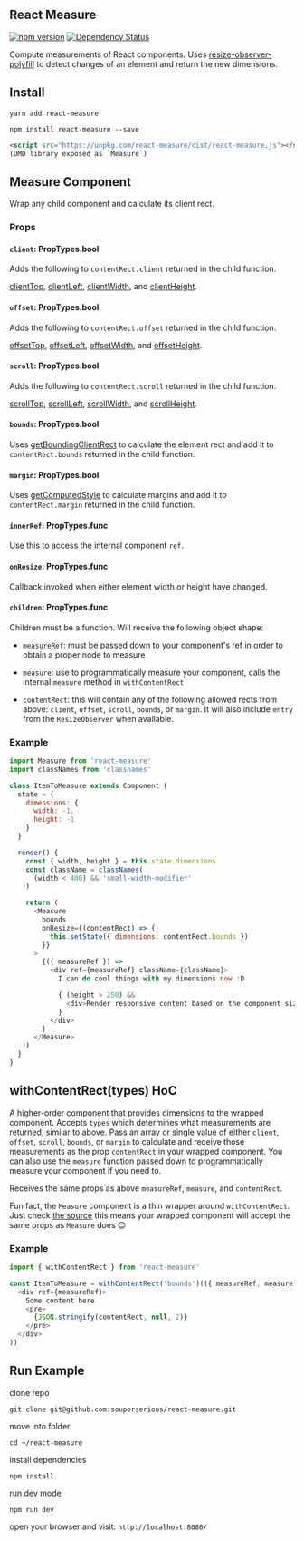 ## React Measure

[![npm version](https://badge.fury.io/js/react-measure.svg)](https://badge.fury.io/js/react-measure)
[![Dependency Status](https://david-dm.org/souporserious/react-measure.svg)](https://david-dm.org/souporserious/react-measure)

Compute measurements of React components. Uses [resize-observer-polyfill](https://github.com/que-etc/resize-observer-polyfill) to detect changes of an element and return the new dimensions.

## Install

`yarn add react-measure`

`npm install react-measure --save`

```html
<script src="https://unpkg.com/react-measure/dist/react-measure.js"></script>
(UMD library exposed as `Measure`)
```

## Measure Component

Wrap any child component and calculate its client rect.

### Props

#### `client`: PropTypes.bool

Adds the following to `contentRect.client` returned in the child function.

[clientTop](https://developer.mozilla.org/en-US/docs/Web/API/Element/clientTop), [clientLeft](https://developer.mozilla.org/en-US/docs/Web/API/Element/clientLeft), [clientWidth](https://developer.mozilla.org/en-US/docs/Web/API/Element/clientWidth), and [clientHeight](https://developer.mozilla.org/en-US/docs/Web/API/Element/clientHeight).

#### `offset`: PropTypes.bool

Adds the following to `contentRect.offset` returned in the child function.

[offsetTop](https://developer.mozilla.org/en-US/docs/Web/API/HTMLElement/offsetTop), [offsetLeft](https://developer.mozilla.org/en-US/docs/Web/API/Element/offsetLeft), [offsetWidth](https://developer.mozilla.org/en-US/docs/Web/API/Element/offsetWidth), and [offsetHeight](https://developer.mozilla.org/en-US/docs/Web/API/Element/offsetHeight).

#### `scroll`: PropTypes.bool

Adds the following to `contentRect.scroll` returned in the child function.

[scrollTop](https://developer.mozilla.org/en-US/docs/Web/API/Element/scrollTop), [scrollLeft](https://developer.mozilla.org/en-US/docs/Web/API/Element/scrollLeft), [scrollWidth](https://developer.mozilla.org/en-US/docs/Web/API/Element/scrollWidth), and [scrollHeight](https://developer.mozilla.org/en-US/docs/Web/API/Element/scrollHeight).

#### `bounds`: PropTypes.bool

Uses [getBoundingClientRect](https://developer.mozilla.org/en-US/docs/Web/API/Element/getBoundingClientRect) to calculate the element rect and add it to `contentRect.bounds` returned in the child function.

#### `margin`: PropTypes.bool

Uses [getComputedStyle](https://developer.mozilla.org/en-US/docs/Web/API/Window/getComputedStyle) to calculate margins and add it to `contentRect.margin` returned in the child function.

#### `innerRef`: PropTypes.func

Use this to access the internal component `ref`.

#### `onResize`: PropTypes.func

Callback invoked when either element width or height have changed.

#### `children`: PropTypes.func

Children must be a function. Will receive the following object shape:

- `measureRef`: must be passed down to your component's ref in order to obtain a proper node to measure

- `measure`: use to programmatically measure your component, calls the internal `measure` method in `withContentRect`

- `contentRect`: this will contain any of the following allowed rects from above: `client`, `offset`, `scroll`, `bounds`, or `margin`. It will also include `entry` from the `ResizeObserver` when available.

### Example

```javascript
import Measure from 'react-measure'
import classNames from 'classnames'

class ItemToMeasure extends Component {
  state = {
    dimensions: {
      width: -1,
      height: -1
    }
  }

  render() {
    const { width, height } = this.state.dimensions
    const className = classNames(
      (width < 400) && 'small-width-modifier'
    )

    return (
      <Measure
        bounds
        onResize={(contentRect) => {
          this.setState({ dimensions: contentRect.bounds })
        }}
      >
        {({ measureRef }) =>
          <div ref={measureRef} className={className}>
            I can do cool things with my dimensions now :D

            { (height > 250) &&
              <div>Render responsive content based on the component size!</div>
            }
          </div>
        }
      </Measure>
    )
  }
}
```

## withContentRect(types) HoC

A higher-order component that provides dimensions to the wrapped component. Accepts `types` which determines what measurements are returned, similar to above. Pass an array or single value of either `client`, `offset`, `scroll`, `bounds`, or `margin` to calculate and receive those measurements as the prop `contentRect` in your wrapped component. You can also use the `measure` function passed down to programmatically measure your component if you need to.

Receives the same props as above `measureRef`, `measure`, and `contentRect`.

Fun fact, the `Measure` component is a thin wrapper around `withContentRect`. Just check [the source](https://github.com/souporserious/react-measure/blob/master/src/Measure.jsx) this means your wrapped component will accept the same props as `Measure` does 😊

### Example

```javascript
import { withContentRect } from 'react-measure'

const ItemToMeasure = withContentRect('bounds')(({ measureRef, measure, contentRect }) => (
  <div ref={measureRef}>
    Some content here
    <pre>
      {JSON.stringify(contentRect, null, 2)}
    </pre>
  </div>
))
```

## Run Example

clone repo

`git clone git@github.com:souporserious/react-measure.git`

move into folder

`cd ~/react-measure`

install dependencies

`npm install`

run dev mode

`npm run dev`

open your browser and visit: `http://localhost:8080/`
